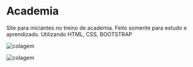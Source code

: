 # Academia
Site para iniciantes no treino de academia. 
Feito somente para estudo e aprendizado.
Utilizando HTML, CSS, BOOTSTRAP


![colagem](https://user-images.githubusercontent.com/25597344/77956662-a36b1e80-72a8-11ea-91f1-86037c4fb64c.jpeg)

![colagem](/documents/richard/academia.jepg?raw=true "Optional Title")
